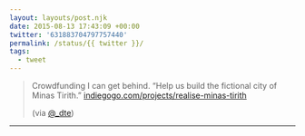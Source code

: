 ```yaml
---
layout: layouts/post.njk
date: 2015-08-13 17:43:09 +00:00
twitter: '631883704797757440'
permalink: /status/{{ twitter }}/
tags: 
  - tweet
---
```


> Crowdfunding I can get behind. “Help us build the fictional city of Minas Tirith.” [indiegogo.com/projects/realise-minas-tirith](https://www.indiegogo.com/projects/realise-minas-tirith#/story)
> 
> (via [@_dte](https://twitter.com/_dte))

---
